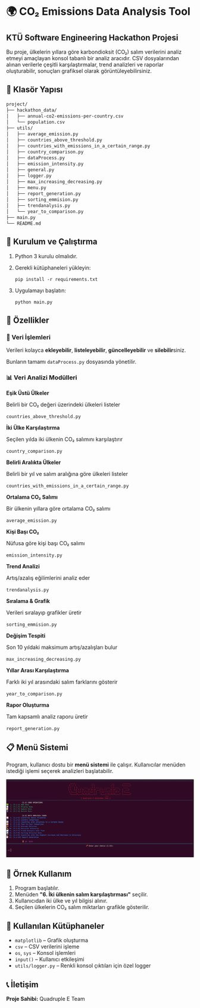 🌍 CO₂ Emissions Data Analysis Tool 
===================================

KTÜ Software Engineering Hackathon Projesi
------------------------

Bu proje, ülkelerin yıllara göre karbondioksit (CO₂) salım verilerini analiz etmeyi amaçlayan konsol tabanlı bir analiz aracıdır. CSV dosyalarından alınan verilerle çeşitli karşılaştırmalar, trend analizleri ve raporlar oluşturabilir, sonuçları grafiksel olarak görüntüleyebilirsiniz.

📁 Klasör Yapısı
----------------

    project/
    ├── hackathon_data/
    │   ├── annual-co2-emissions-per-country.csv
    │   └── population.csv
    ├── utils/
    │   ├── average_emission.py
    │   ├── countries_above_threshold.py
    │   ├── countries_with_emissions_in_a_certain_range.py
    │   ├── country_comparison.py
    │   ├── dataProcess.py
    │   ├── emission_intensity.py
    │   ├── general.py
    │   ├── logger.py
    │   ├── max_increasing_decreasing.py
    │   ├── menu.py
    │   ├── report_generation.py
    │   ├── sorting_emmision.py
    │   ├── trendanalysis.py
    │   └── year_to_comparison.py
    ├── main.py
    └── README.md
    

🚀 Kurulum ve Çalıştırma
------------------------

1.  Python 3 kurulu olmalıdır.
2.  Gerekli kütüphaneleri yükleyin:
    
        pip install -r requirements.txt
    
3.  Uygulamayı başlatın:
    
        python main.py
    

🔧 Özellikler
-------------

### 🔢 Veri İşlemleri

Verileri kolayca **ekleyebilir**, **listeleyebilir**, **güncelleyebilir** ve **silebilir**siniz.

Bunların tamamı `dataProcess.py` dosyasında yönetilir.

### 📊 Veri Analizi Modülleri

**Eşik Üstü Ülkeler**

Belirli bir CO₂ değeri üzerindeki ülkeleri listeler

`countries_above_threshold.py`

**İki Ülke Karşılaştırma**

Seçilen yılda iki ülkenin CO₂ salımını karşılaştırır

`country_comparison.py`

**Belirli Aralıkta Ülkeler**

Belirli bir yıl ve salım aralığına göre ülkeleri listeler

`countries_with_emissions_in_a_certain_range.py`

**Ortalama CO₂ Salımı**

Bir ülkenin yıllara göre ortalama CO₂ salımı

`average_emission.py`

**Kişi Başı CO₂**

Nüfusa göre kişi başı CO₂ salımı

`emission_intensity.py`

**Trend Analizi**

Artış/azalış eğilimlerini analiz eder

`trendanalysis.py`

**Sıralama & Grafik**

Verileri sıralayıp grafikler üretir

`sorting_emmision.py`

**Değişim Tespiti**

Son 10 yıldaki maksimum artış/azalışları bulur

`max_increasing_decreasing.py`

**Yıllar Arası Karşılaştırma**

Farklı iki yıl arasındaki salım farklarını gösterir

`year_to_comparison.py`

**Rapor Oluşturma**

Tam kapsamlı analiz raporu üretir

`report_generation.py`

📋 Menü Sistemi
---------------

Program, kullanıcı dostu bir **menü sistemi** ile çalışır. Kullanıcılar menüden istediği işlemi seçerek analizleri başlatabilir.

![Menü Görseli](img/menu.png)

📘 Örnek Kullanım
-----------------

1.  Program başlatılır.
2.  Menüden **"6. İki ülkenin salım karşılaştırması"** seçilir.
3.  Kullanıcıdan iki ülke ve yıl bilgisi alınır.
4.  Seçilen ülkelerin CO₂ salım miktarları grafikle gösterilir.

🧱 Kullanılan Kütüphaneler
--------------------------

*   `matplotlib` – Grafik oluşturma
*   `csv` – CSV verilerini işleme
*   `os`, `sys` – Konsol işlemleri
*   `input()` – Kullanıcı etkileşimi
*   `utils/logger.py` – Renkli konsol çıktıları için özel logger

📞 İletişim
-----------

**Proje Sahibi:** Quadruple E Team
